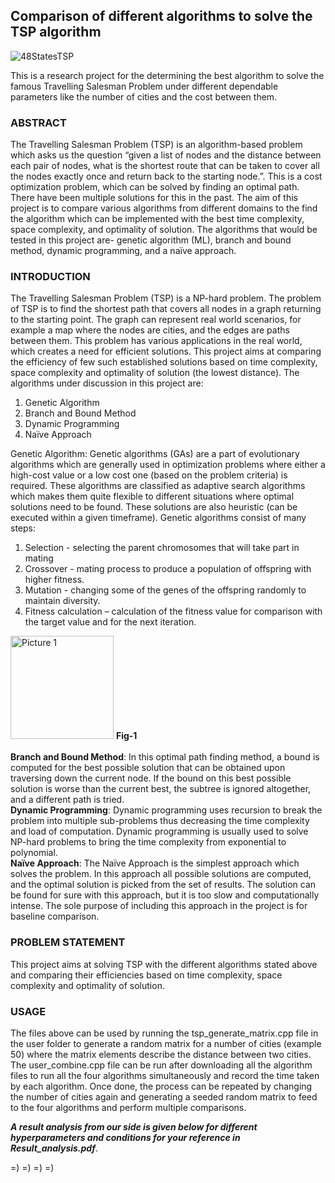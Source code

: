 ## Comparison of different algorithms to solve the TSP algorithm

![48StatesTSP](https://user-images.githubusercontent.com/45784014/189542101-6abdbb93-9340-4c9a-b7ff-c76e73f62057.png)

This is a research project for the determining the best algorithm to solve the famous Travelling Salesman Problem under different dependable parameters like the number of cities and the cost between them.

### ABSTRACT

The Travelling Salesman Problem (TSP) is an algorithm-based problem which asks us the question “given a list of nodes and the distance between each pair of nodes, what is the shortest route that can be taken to cover all the nodes exactly once and return back to the starting node.”. This is a cost optimization problem, which can be solved by finding an optimal path. There have been multiple solutions for this in the past. The aim of this project is to compare various algorithms from different domains to the find the algorithm which can be implemented with the best time complexity, space complexity, and optimality of solution. The algorithms that would be tested in this project are- genetic algorithm (ML), branch and bound method, dynamic programming, and a naïve approach.


### INTRODUCTION

The Travelling Salesman Problem (TSP) is a NP-hard problem. The problem of TSP is to find the shortest path that covers all nodes in a graph returning to the starting point. The graph can represent real world scenarios, for example a map where the nodes are cities, and the edges are paths between them. This problem has various applications in the real world, which creates a need for efficient solutions. This project aims at comparing the efficiency of few such established solutions based on time complexity, space complexity and optimality of solution (the lowest distance). The algorithms under discussion in this project are: 
1.	Genetic Algorithm
2.	Branch and Bound Method
3.	Dynamic Programming
4.	Naïve Approach

Genetic Algorithm: Genetic algorithms (GAs) are a part of evolutionary algorithms which are generally used in optimization problems where either a high-cost value or a low cost one (based on the problem criteria) is required. These algorithms are classified as adaptive search algorithms which makes them quite flexible to different situations where optimal solutions need to be found. These solutions are also heuristic (can be executed within a given timeframe). Genetic algorithms consist of many steps:

1.	Selection - selecting the parent chromosomes that will take part in mating
2.	Crossover - mating process to produce a population of offspring with higher fitness.
3.	Mutation - changing some of the genes of the offspring randomly to maintain diversity.
4.	Fitness calculation – calculation of the fitness value for comparison with the target value and for the next iteration.
<img width="165" alt="Picture 1" src="https://user-images.githubusercontent.com/45784014/189539119-c850d619-528e-42b5-9485-c8512aa6233e.png">
<b>Fig-1</b>
<br>
<br>
<b>Branch and Bound Method</b>: In this optimal path finding method, a bound is computed for the best possible solution that can be obtained upon traversing down the current node. If the bound on this best possible solution is worse than the current best, the subtree is ignored altogether, and a different path is tried. 
<br>
<b>Dynamic Programming</b>: Dynamic programming uses recursion to break the problem into multiple sub-problems thus decreasing the time complexity and load of computation. Dynamic programming is usually used to solve NP-hard problems to bring the time complexity from exponential to polynomial.  
<br>
<b>Naïve Approach</b>: The Naïve Approach is the simplest approach which solves the problem. In this approach all possible solutions are computed, and the optimal solution is picked from the set of results. The solution can be found for sure with this approach, but it is too slow and computationally intense. The sole purpose of including this approach in the project is for baseline comparison.

### PROBLEM STATEMENT

This project aims at solving TSP with the different algorithms stated above and comparing their efficiencies based on time complexity, space complexity and optimality of solution. 

### USAGE

The files above can be used by running the tsp_generate_matrix.cpp file in the user folder to generate a random matrix for a number of cities (example 50) where the matrix elements describe the distance between two cities. The user_combine.cpp file can be run after downloading all the algorithm files to run all the four algorithms simultaneously and record the time taken by each algorithm.
Once done, the process can be repeated by changing the number of cities again and generating a seeded random matrix to feed to the four algorithms and perform multiple comparisons.

<i><b>A result analysis from our side is given below for different hyperparameters and conditions for your reference in Result_analysis.pdf</b></i>.

=) =) =) =)
